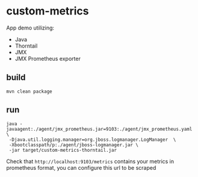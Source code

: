 # custom-metrics

App demo utilizing:
- Java
- Thorntail
- JMX
- JMX Prometheus exporter

## build

```.shell script
mvn clean package
```


## run

 ```.shell script
java -javaagent:./agent/jmx_prometheus.jar=9103:./agent/jmx_prometheus.yaml  \
  -Djava.util.logging.manager=org.jboss.logmanager.LogManager  \
  -Xbootclasspath/p:./agent/jboss-logmanager.jar \
  -jar target/custom-metrics-thorntail.jar
```

Check that `http://localhost:9103/metrics` contains your metrics in prometheus format, you can configure this url to be scraped
